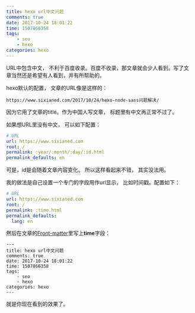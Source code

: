 ```yaml
---
title: hexo url中文问题
comments: true
date: 2017-10-24 18:01:22
time: 1507866358
tags:
	- seo
	- hexo
categories: hexo
---
```




URL中包含中文， 不利于百度收录。百度不收录，那文章就会少人看到。写了文章当然还是希望有人看到，并有所帮助的。

hexo默认的配置， 文章的URL像是这样的：

```
https://www.sixianed.com/2017/10/24/hexo-node-sass问题解决/
```

因为它用了文章的title。作为中国人写文章， 标题里有中文再正常不过了。

如果想URL里没有中文， 可以如下配置：

```yaml
# URL
url: https://www.sixianed.com
root: /
permalink: :year/:month/:day/:id.html
permalink_defaults: en
```

可是，id是会随着文章内容变化。 所以这样看起来不错， 其实没法用。



我的做法是自己设置一个专门的字段用作url显示， 比如时间戳。配置如下：

```yaml
# URL
url: https://www.sixianed.com
root: /
permalink: :time.html
permalink_defaults: 
  lang: en
```

然后在文章的[Front-matter](https://hexo.io/zh-cn/docs/front-matter.html)里写上**time**字段：

```
---
title: hexo url中文问题
comments: true
date: 2017-10-24 18:01:22
time: 1507866358
tags:
	- seo
	- hexo
categories: hexo
---
```

就是你现在看到的效果了。